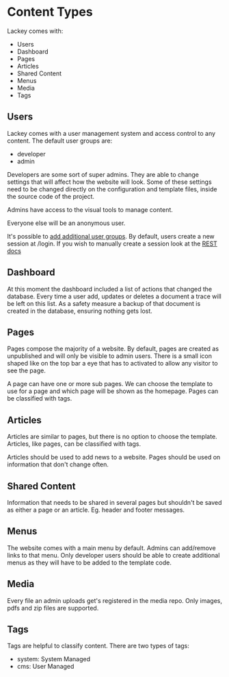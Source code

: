 # Content Types

Lackey comes with:

 - Users
 - Dashboard
 - Pages
 - Articles
 - Shared Content
 - Menus
 - Media
 - Tags

## Users
Lackey comes with a user management system and access control to any content. The default user groups are:

 - developer
 - admin

Developers are some sort of super admins. They are able to change settings that will affect how the website will look. Some of these settings need to be changed directly on the configuration and template files, inside the source code of the project.

Admins have access to the visual tools to manage content.

Everyone else will be an anonymous user.

It's possible to [add additional user groups](./managing-users.md).
By default, users create a new session at /login. If you wish to manually create a session look at the [REST docs](./rest.md)

## Dashboard
At this moment the dashboard included a list of actions that changed the database. Every time a user add, updates or deletes a document a trace will be left on this list. As a safety measure a backup of that document is created in the database, ensuring nothing gets lost.

## Pages
Pages compose the majority of a website. By default, pages are created as unpublished and will only be visible to admin users. There is a small icon shaped like on the top bar a eye that has to activated to allow any visitor to see the page. 

A page can have one or more sub pages. We can choose the template to use for a page and which page will be shown as the homepage. Pages can be classified with tags.

## Articles
Articles are similar to pages, but there is no option to choose the template. Articles, like pages, can be classified with tags. 

Articles should be used to add news to a website. Pages should be used on information that don't change often.

## Shared Content
Information that needs to be shared in several pages but shouldn't be saved as either a page or an article. Eg. header and footer messages.

## Menus
The website comes with a main menu by default. Admins can add/remove links to that menu. Only developer users should be able to create additional menus as they will have to be added to the template code.

## Media
Every file an admin uploads get's registered in the media repo. Only images, pdfs and zip files are supported. 

## Tags
Tags are helpful to classify content. There are two types of tags:

- system: System Managed
- cms: User Managed




